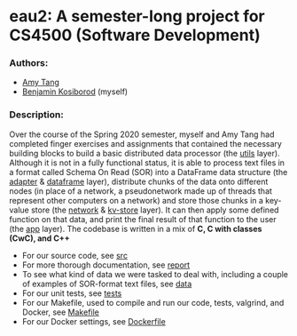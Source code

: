 # eau2: A semester-long project for CS4500 (Software Development)

### Authors:
- [Amy Tang](https://github.com/tang-amy)
- [Benjamin Kosiborod](https://github.com/bendavp) (myself)

### Description:
Over the course of the Spring 2020 semester, myself and Amy Tang had completed finger exercises and assignments that contained the necessary building blocks to build a basic distributed data processor (the [utils](https://github.com/bendavp/CS4500-project/tree/master/src/utils) layer). Although it is not in a fully functional status, it is able to process text files in a format called Schema On Read (SOR) into a DataFrame data structure (the [adapter](https://github.com/bendavp/CS4500-project/tree/master/src/adapter) & [dataframe](https://github.com/bendavp/CS4500-project/tree/master/src/dataframe) layer), distribute chunks of the data onto different nodes (in place of a network, a pseudonetwork made up of threads that represent other computers on a network) and store those chunks in a key-value store (the [network](https://github.com/bendavp/CS4500-project/tree/master/src/network) & [kv-store](https://github.com/bendavp/CS4500-project/tree/master/src/kv-store) layer). It can then apply some defined function on that data, and print the final result of that function to the user (the [app](https://github.com/bendavp/CS4500-project/tree/master/src/app) layer). The codebase is written in a mix of **C, C with classes (CwC), and C++** 

- For our source code, see [src](https://github.com/bendavp/CS4500-project/tree/master/src)
- For more thorough documentation, see [report](https://github.com/bendavp/CS4500-project/tree/master/report)
- To see what kind of data we were tasked to deal with, including a couple of examples of SOR-format text files, see [data](https://github.com/bendavp/CS4500-project/tree/master/data)
- For our unit tests, see [tests](https://github.com/bendavp/CS4500-project/tree/master/tests)
- For our Makefile, used to compile and run our code, tests, valgrind, and Docker, see [Makefile](https://github.com/bendavp/CS4500-project/blob/master/Makefile)
- For our Docker settings, see [Dockerfile](https://github.com/bendavp/CS4500-project/blob/master/Dockerfile)
